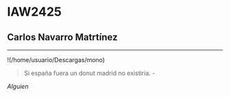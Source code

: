 # IAW2425

## Carlos Navarro Matrtínez
---


!(/home/usuario/Descargas/mono)


>Si españa fuera un donut madrid no existiria. -

*Alguien*